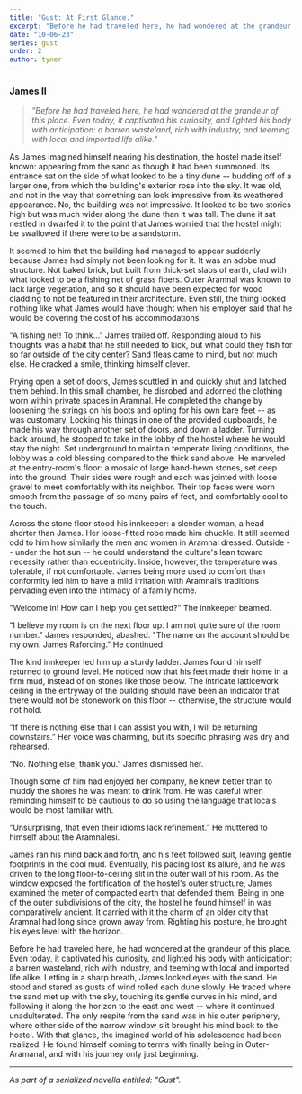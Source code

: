 ```yaml
---
title: "Gust: At First Glance."
excerpt: "Before he had traveled here, he had wondered at the grandeur of this place. Even today, it captivated his curiosity, and lighted his body with anticipation: a barren wasteland, rich with industry, and teeming with local and imported life alike."
date: "10-06-23"
series: gust
order: 2
author: tyner
---
```


### James II

> *"Before he had traveled here, he had wondered at the grandeur of this place. Even today, it captivated his curiosity, and lighted his body with anticipation: a barren wasteland, rich with industry, and teeming with local and imported life alike."*

As James imagined himself nearing his destination, the hostel made itself known: appearing from the sand as though it had been summoned. Its entrance sat on the side of what looked to be a tiny dune -- budding off of a larger one, from which the building's exterior rose into the sky. It was old, and not in the way that something can look impressive from its weathered appearance. No, the building was not impressive. It looked to be two stories high but was much wider along the dune than it was tall. The dune it sat nestled in dwarfed it to the point that James worried that the hostel might be swallowed if there were to be a sandstorm. 

It seemed to him that the building had managed to appear suddenly because James had simply not been looking for it. It was an adobe mud structure. Not baked brick, but built from thick-set slabs of earth, clad with what looked to be a fishing net of grass fibers. Outer Aramnal was known to lack large vegetation, and so it should have been expected for wood cladding to not be featured in their architecture. Even still, the thing looked nothing like what James would have thought when his employer said that he would be covering the cost of his accommodations. 

"A fishing net! To think..." James trailed off. Responding aloud to his thoughts was a habit that he still needed to kick, but what could they fish for so far outside of the city center? Sand fleas came to mind, but not much else. He cracked a smile, thinking himself clever. 

Prying open a set of doors, James scuttled in and quickly shut and latched them behind. In this small chamber, he disrobed and adorned the clothing worn within private spaces in Aramnal. He completed the change by loosening the strings on his boots and opting for his own bare feet -- as was customary. Locking his things in one of the provided cupboards, he made his way through another set of doors, and down a ladder. Turning back around, he stopped to take in the lobby of the hostel where he would stay the night. Set underground to maintain temperate living conditions, the lobby was a cold blessing compared to the thick sand above. He marveled at the entry-room's floor: a mosaic of large hand-hewn stones, set deep into the ground. Their sides were rough and each was jointed with loose gravel to meet comfortably with its neighbor. Their top faces were worn smooth from the passage of so many pairs of feet, and comfortably cool to the touch. 

Across the stone floor stood his innkeeper: a slender woman, a head shorter than James. Her loose-fitted robe made him chuckle. It still seemed odd to him how similarly the men and women in Aramnal dressed. Outside -- under the hot sun -- he could understand the culture's lean toward necessity rather than eccentricity. Inside, however, the temperature was tolerable, if not comfortable. James being more used to comfort than conformity led him to have a mild irritation with Aramnal’s traditions pervading even into the intimacy of a family home. 

"Welcome in! How can I help you get settled?" The innkeeper beamed.

"I believe my room is on the next floor up. I am not quite sure of the room number." James responded, abashed. 
"The name on the account should be my own. James Rafording." He continued. 

The kind innkeeper led him up a sturdy ladder. James found himself returned to ground level. He noticed now that his feet made their home in a firm mud, instead of on stones like those below. The intricate latticework ceiling in the entryway of the building should have been an indicator that there would not be stonework on this floor -- otherwise, the structure would not hold. 

“If there is nothing else that I can assist you with, I will be returning downstairs.” Her voice was charming, but its specific phrasing was dry and rehearsed. 

“No. Nothing else, thank you.” James dismissed her.

Though some of him had enjoyed her company, he knew better than to muddy the shores he was meant to drink from. He was careful when reminding himself to be cautious to do so using the language that locals would be most familiar with. 

“Unsurprising, that even their idioms lack refinement.” He muttered to himself about the Aramnalesi. 

James ran his mind back and forth, and his feet followed suit, leaving gentle footprints in the cool mud. Eventually, his pacing lost its allure, and he was driven to the long floor-to-ceiling slit in the outer wall of his room. As the window exposed the fortification of the hostel's outer structure, James examined the meter of compacted earth that defended them. Being in one of the outer subdivisions of the city, the hostel he found himself in was comparatively ancient. It carried with it the charm of an older city that Aramnal had long since grown away from. Righting his posture, he brought his eyes level with the horizon. 

Before he had traveled here, he had wondered at the grandeur of this place. Even today, it captivated his curiosity, and lighted his body with anticipation: a barren wasteland, rich with industry, and teeming with local and imported life alike. Letting in a sharp breath, James locked eyes with the sand. He stood and stared as gusts of wind rolled each dune slowly. He traced where the sand met up with the sky, touching its gentle curves in his mind, and following it along the horizon to the east and west -- where it continued unadulterated. The only respite from the sand was in his outer periphery, where either side of the narrow window slit brought his mind back to the hostel. With that glance, the imagined world of his adolescence had been realized. He found himself coming to terms with finally being in Outer-Aramanal, and with his journey only just beginning. 

---

*As part of a serialized novella entitled: "Gust".*
